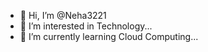 - 👋 Hi, I’m @Neha3221
- 👀 I’m interested in Technology...
- 🌱 I’m currently learning Cloud Computing...


<!---
Neha3221/Neha3221 is a ✨ special ✨ repository because its `README.md` (this file) appears on your GitHub profile.
You can click the Preview link to take a look at your changes.
--->
